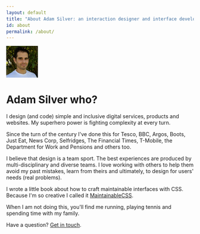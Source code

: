 ```yaml
---
layout: default
title: "About Adam Silver: an interaction designer and interface developer from London in the UK"
id: about
permalink: /about/
---
```


<div class="face">
  	<img src="/assets/img/adam4.jpg" alt="Adam Photo" width="85" height="85">
</div>

# Adam Silver who?

I design (and code) simple and inclusive digital services, products and websites. My superhero power is fighting complexity at every turn.

Since the turn of the century I've done this for Tesco, BBC, Argos, Boots, Just Eat, News Corp, Selfridges, The Financial Times, T-Mobile, the Department for Work and Pensions and others too.

I believe that design is a team sport. The best experiences are produced by multi-disciplinary and diverse teams. I love working with others to help them avoid my past mistakes, learn from theirs and ultimately, to design for users' needs (real problems).

I wrote a little book about how to craft maintainable interfaces with CSS. Because I'm so creative I called it [MaintainableCSS](http://maintainablecss.com).

When I am not doing this, you'll find me running, playing tennis and spending time with my family.

Have a question? [Get in touch](mailto:adam@adamsilver.io).